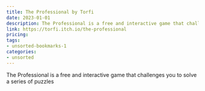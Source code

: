 ```yaml
---
title: The Professional by Torfi
date: 2023-01-01
description: The Professional is a free and interactive game that challenges you to solve a series of puzzles
link: https://torfi.itch.io/the-professional
pricing: 
tags: 
- unsorted-bookmarks-1 
categories: 
- unsorted 
---
```


The Professional is a free and interactive game that challenges you to solve a series of puzzles